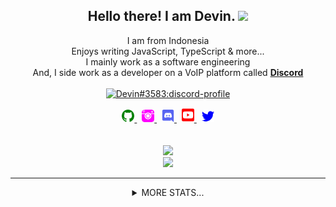 <h2 align="center">
    Hello there! I am <strong>Devin</strong>. <img src="https://raw.githubusercontent.com/MartinHeinz/MartinHeinz/master/wave.gif" width="40px">
</h2>
<p align="center">
    I am from Indonesia
<br>
    Enjoys writing JavaScript, TypeScript & more...
<br>
    I mainly work as a software engineering
<br>
    And, I side work as a developer on a VoIP platform called <strong> <a href="https://discord.com">Discord</a></strong>
<br>
<br>
    <a href="https://discord.com/users/561170896480501790">
        <img src="https://discord.c99.nl/widget/theme-3/561170896480501790.png" alt="Devin#3583:discord-profile"/>
    </a>
</p>
<p align="center">
    <a href="https://github.com/DevinOfficial/">
        <img src="./assets/icons/other/github-solid.svg/" width="20px" />
    </a>
    &nbsp;
    <a href="https://instagram.com/ofc_devin">
        <img src="./assets/icons/other/instagram-solid.svg/" width="20px" />
    </a>
    &nbsp;
    <a href="https://discord.com/users/561170896480501790">
        <img src="./assets/icons/other/discord-solid.svg/" width="20px" />
    </a>
    &nbsp;
    <a href="https://youtube.com/">
        <img src="./assets/icons/other/youtube-solid.svg/" width="20px" />
    </a>
    &nbsp;
    <a href="https://twitter.com/">
        <img src="./assets/icons/other/twitter-solid.svg/" width="20px" />
    </a>
<br>
<br>
<br>
    <a href="https://github.com/DevinOfficial/">
        <img src="https://komarev.com/ghpvc/?username=DevinOfficial&color=5865F2" />
    </a> 
<br>
    <a href="https://github.com/DevinOfficial/">
        <img src="https://github-readme-streak-stats.herokuapp.com?user=DevinOfficial&theme=tokyonight" />
    </a>
<!-- <br>
<br>
   <!-- <a>
        <code>Powered by Devin#3583. Made with ❤️</code>
    </a> -->
</p>
<hr/>
<details align="center">
    <summary>
        MORE STATS...
    </summary>
<p align="center">
    <a href="https://github.com/DevinOfficial/">
        <img src="https://github-readme-stats.vercel.app/api?username=DevinOfficial&show_icons=true&theme=tokyonight" />
        <img src="https://github-readme-stats.vercel.app/api/top-langs/?username=DevinOfficial&layout=compact&theme=tokyonight" height=199 />
    </a>
    <h3>
        GITHUB METRICS
    </h3>
    <a href="https://github.com/DevinOfficial">
    <img src="https://metrics.lecoq.io/DevinOfficial?template=classic&languages=1&languages.limit=8&languages.sections=most-used&languages.colors=github&languages.threshold=0%25&languages.indepth=false&languages.categories=markup%2C%20programming&languages.recent.categories=markup%2C%20programming&languages.recent.load=300&languages.recent.days=14&config.timezone=Asia%2FJakarta" />
    </a>
</p>
<footer>Copyright © 2021 <a href="https://github.com/DevinOfficial">DevinOfficial</a></footer>
</details>

<!-- UP -->

